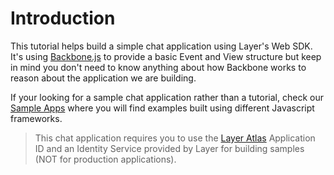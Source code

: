 # Introduction

This tutorial helps build a simple chat application using Layer's Web SDK. It's using [Backbone.js](http://backbonejs.org/) to provide a basic Event and View structure but keep in mind you don't need to know anything about how Backbone works to reason about the application we are building.

If your looking for a sample chat application rather than a tutorial, check our [Sample Apps](https://github.com/layerhq/samples-web-apis) where you will find examples built using different Javascript frameworks.

> This chat application requires you to use the [Layer Atlas](https://atlas.layer.com) Application ID and an Identity Service provided by Layer for building samples (NOT for production applications).
